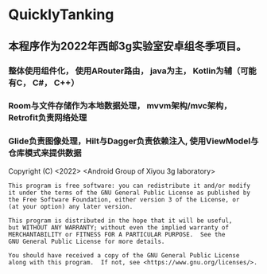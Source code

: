 # QuicklyTanking
## 本程序作为2022年西邮3g实验室安卓组冬季项目。
### 整体使用组件化， 使用ARouter路由， java为主， Kotlin为辅（可能有C， C#， C++）
### Room与文件存储作为本地数据处理， mvvm架构/mvc架构，Retrofit负责网络处理
### Glide负责图像处理，Hilt与Dagger负责依赖注入, 使用ViewModel与仓库模式来提供数据
 Copyright (C) <2022>  <Android Group of Xiyou 3g laboratory>

    This program is free software: you can redistribute it and/or modify
    it under the terms of the GNU General Public License as published by
    the Free Software Foundation, either version 3 of the License, or
    (at your option) any later version.

    This program is distributed in the hope that it will be useful,
    but WITHOUT ANY WARRANTY; without even the implied warranty of
    MERCHANTABILITY or FITNESS FOR A PARTICULAR PURPOSE.  See the
    GNU General Public License for more details.

    You should have received a copy of the GNU General Public License
    along with this program.  If not, see <https://www.gnu.org/licenses/>.
